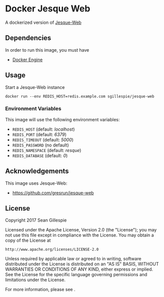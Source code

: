 # Docker Jesque Web
A dockerized version of [Jesque-Web](https://github.com/gresrun/jesque-web)

## Dependencies
In order to run this image, you must have

 * [Docker Engine](https://docs.docker.com/engine/installation/)

## Usage
Start a Jesque-Web instance

    docker run --env REDIS_HOST=redis.example.com sgillespie/jesque-web

### Environment Variables
This image will use the following environment variables:

 * `REDIS_HOST` (default: *localhost*)
 * `REDIS_PORT` (default: *6379*)
 * `REDIS_TIMEOUT` (default: *5000*)
 * `REDIS_PASSWORD` (no default)
 * `REDIS_NAMESPACE` (default: *resque*)
 * `REDIS_DATABASE` (default: *0*)


## Acknowledgements
This image uses Jesque-Web:

 * https://github.com/gresrun/jesque-web

## License
Copyright 2017 Sean Gillespie

Licensed under the Apache License, Version 2.0 (the "License");
you may not use this file except in compliance with the License.
You may obtain a copy of the License at

    http://www.apache.org/licenses/LICENSE-2.0

Unless required by applicable law or agreed to in writing, software
distributed under the License is distributed on an "AS IS" BASIS,
WITHOUT WARRANTIES OR CONDITIONS OF ANY KIND, either express or implied.
See the License for the specific language governing permissions and
limitations under the License.

For more information, please see <LICENSE>.
